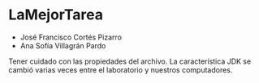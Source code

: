 # LaMejorTarea

- José Francisco Cortés Pizarro
- Ana Sofía Villagrán Pardo

Tener cuidado con las propiedades del archivo. La característica JDK se cambió varias veces entre el laboratorio
y nuestros computadores.
